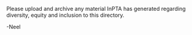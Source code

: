 Please upload and archive any material InPTA has generated regarding diversity, equity and inclusion to this directory.

-Neel
